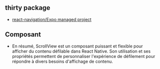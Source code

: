 
## thirty package

- [react-navigation/Expo managed project](https://reactnavigation.org/docs/getting-started/)

## Composant 
- En résumé, ScrollView est un composant puissant et flexible pour afficher du contenu défilable dans React Native. Son utilisation et ses propriétés permettent de personnaliser l'expérience de défilement pour répondre à divers besoins d'affichage de contenu.